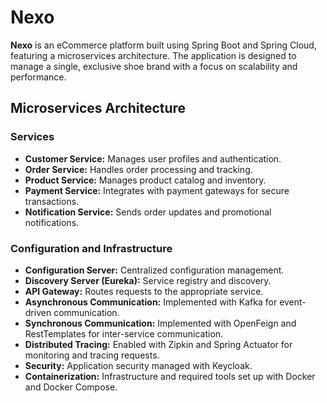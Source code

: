 # Nexo

**Nexo** is an eCommerce platform built using Spring Boot and Spring Cloud, featuring a microservices architecture. The application is designed to manage a single, exclusive shoe brand with a focus on scalability and performance.

## Microservices Architecture

### Services

- **Customer Service:** Manages user profiles and authentication.
- **Order Service:** Handles order processing and tracking.
- **Product Service:** Manages product catalog and inventory.
- **Payment Service:** Integrates with payment gateways for secure transactions.
- **Notification Service:** Sends order updates and promotional notifications.

### Configuration and Infrastructure

- **Configuration Server:** Centralized configuration management.
- **Discovery Server (Eureka):** Service registry and discovery.
- **API Gateway:** Routes requests to the appropriate service.
- **Asynchronous Communication:** Implemented with Kafka for event-driven communication.
- **Synchronous Communication:** Implemented with OpenFeign and RestTemplates for inter-service communication.
- **Distributed Tracing:** Enabled with Zipkin and Spring Actuator for monitoring and tracing requests.
- **Security:** Application security managed with Keycloak.
- **Containerization:** Infrastructure and required tools set up with Docker and Docker Compose.
